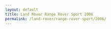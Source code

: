 ```yaml
---
layout: default
title: Land Rover Range Rover Sport 2006
permalink: /land-rover/range-rover-sport/2006/
---
```

